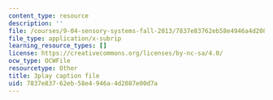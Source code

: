 ```yaml
---
content_type: resource
description: ''
file: /courses/9-04-sensory-systems-fall-2013/7837e83762eb58e4946a4d2087e00d7a_LJZi6CZafms.vtt
file_type: application/x-subrip
learning_resource_types: []
license: https://creativecommons.org/licenses/by-nc-sa/4.0/
ocw_type: OCWFile
resourcetype: Other
title: 3play caption file
uid: 7837e837-62eb-58e4-946a-4d2087e00d7a
---
```

